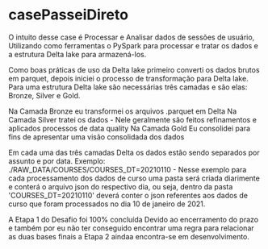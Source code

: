 # casePasseiDireto
 O intuito desse case é Processar e Analisar dados de sessões de usuário, Utilizando como ferramentas o PySpark para processar e tratar os dados e a estrutura Delta lake para armazená-los. 
 
 Como boas práticas de uso da Delta lake primeiro converti os dados brutos em parquet, depois iniciei o processo de transformação para Delta lake.
 Para uma estrutura Delta lake são necessárias três camadas e são elas: Bronze, Silver e Gold.
 
 Na Camada Bronze eu transformei os arquivos .parquet em Delta
 Na Camada Silver tratei os dados - Nele geralmente são feitos refinamentos e aplicados processos de data quality
 Na Camada Gold Eu consolidei para fins de apresentar uma visão consolidada dos dados
 
 Em cada uma das três camadas Delta os dados estão sendo separados por assunto e por data.
 Exemplo: ./RAW_DATA/COURSES/COURSES_DT=20210110 - Nesse exemplo para cada processamento dos dados de curso uma pasta será criada diarimente e conterá o arquivo json do respectivo dia, ou seja, dentro da pasta 'COURSES_DT=20210110' deverá conter o json referentes aos dados de curso que foram processados no dia 10 de janeiro de 2021.
 
 A Etapa 1 do Desafio foi 100% concluída
 Devido ao encerramento do prazo e também por eu não ter conseguido encontrar uma regra para relacionar as duas bases finais a Etapa 2 aindaa encontra-se em desenvolvimento.
